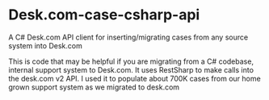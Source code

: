 # Desk.com-case-csharp-api
A C# Desk.com API client for inserting/migrating cases from any source system into Desk.com 

This is code that may be helpful if you are migrating from a C# codebase, internal support system to Desk.com.  It uses RestSharp to make calls into the desk.com v2 API.  I used it to populate about 700K cases from our home grown support system as we migrated to desk.com 
